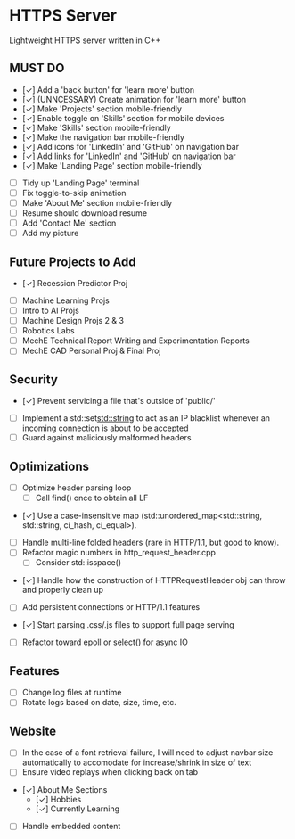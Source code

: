 # HTTPS Server
Lightweight HTTPS server written in C++

## MUST DO 
- [✓] Add a 'back button' for 'learn more' button
- [✓] (UNNCESSARY) Create animation for 'learn more' button
- [✓] Make 'Projects' section mobile-friendly
- [✓] Enable toggle on 'Skills' section for mobile devices
- [✓] Make 'Skills' section mobile-friendly
- [✓] Make the navigation bar mobile-friendly
- [✓] Add icons for 'LinkedIn' and 'GitHub' on navigation bar
- [✓] Add links for 'LinkedIn' and 'GitHub' on navigation bar
- [✓] Make 'Landing Page' section mobile-friendly
- [ ] Tidy up 'Landing Page' terminal
- [ ] Fix toggle-to-skip animation
- [ ] Make 'About Me' section mobile-friendly
- [ ] Resume should download resume
- [ ] Add 'Contact Me' section
- [ ] Add my picture

## Future Projects to Add
- [✓] Recession Predictor Proj
- [ ] Machine Learning Projs
- [ ] Intro to AI Projs
- [ ] Machine Design Projs 2 & 3
- [ ] Robotics Labs
- [ ] MechE Technical Report Writing and Experimentation Reports
- [ ] MechE CAD Personal Proj & Final Proj

## Security
- [✓] Prevent servicing a file that's outside of 'public/'
- [ ] Implement a std::set<std::string> to act as an IP blacklist whenever an incoming connection is about to be accepted
- [ ] Guard against maliciously malformed headers

## Optimizations
- [ ] Optimize header parsing loop  
  - [ ] Call find() once to obtain all LF
- [✓] Use a case-insensitive map (std::unordered_map<std::string, std::string, ci_hash, ci_equal>).
- [ ] Handle multi-line folded headers (rare in HTTP/1.1, but good to know).
- [ ] Refactor magic numbers in http_request_header.cpp
  - [ ] Consider std::isspace()
- [✓] Handle how the construction of HTTPRequestHeader obj can throw and properly clean up
- [ ] Add persistent connections or HTTP/1.1 features
- [✓] Start parsing .css/.js files to support full page serving
- [ ] Refactor toward epoll or select() for async IO

## Features
- [ ] Change log files at runtime
- [ ] Rotate logs based on date, size, time, etc.

## Website
- [ ] In the case of a font retrieval failure, I will need to adjust navbar size automatically to accomodate for increase/shrink in size of text
- [ ] Ensure video replays when clicking back on tab
- [✓] About Me Sections
  - [✓] Hobbies
  - [✓] Currently Learning
- [ ] Handle embedded content
  